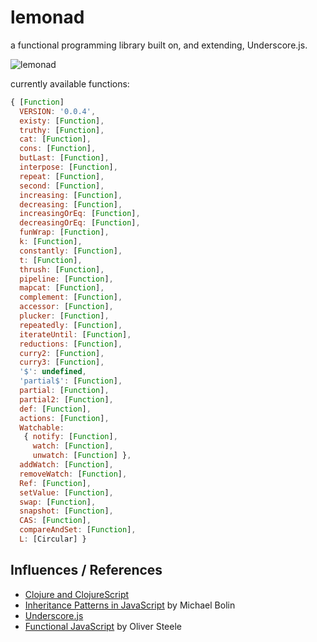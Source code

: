 lemonad
=======

a functional programming library built on, and extending, Underscore.js.

![lemonad](https://raw.github.com/fogus/lemonad/master/docs/logo.png)

currently available functions:

```javascript
{ [Function]
  VERSION: '0.0.4',
  existy: [Function],
  truthy: [Function],
  cat: [Function],
  cons: [Function],
  butLast: [Function],
  interpose: [Function],
  repeat: [Function],
  second: [Function],
  increasing: [Function],
  decreasing: [Function],
  increasingOrEq: [Function],
  decreasingOrEq: [Function],
  funWrap: [Function],
  k: [Function],
  constantly: [Function],
  t: [Function],
  thrush: [Function],
  pipeline: [Function],
  mapcat: [Function],
  complement: [Function],
  accessor: [Function],
  plucker: [Function],
  repeatedly: [Function],
  iterateUntil: [Function],
  reductions: [Function],
  curry2: [Function],
  curry3: [Function],
  '$': undefined,
  'partial$': [Function],
  partial: [Function],
  partial2: [Function],
  def: [Function],
  actions: [Function],
  Watchable:
   { notify: [Function],
     watch: [Function],
     unwatch: [Function] },
  addWatch: [Function],
  removeWatch: [Function],
  Ref: [Function],
  setValue: [Function],
  swap: [Function],
  snapshot: [Function],
  CAS: [Function],
  compareAndSet: [Function],
  L: [Circular] }
```

Influences / References
-----------------------

* [Clojure and ClojureScript](http://www.clojuredocs.org)
* [Inheritance Patterns in JavaScript](http://bolinfest.com/javascript/inheritance.php) by Michael Bolin
* [Underscore.js](http://underscorejs.org/)
* [Functional JavaScript](http://osteele.com/sources/javascript/functional/) by Oliver Steele

